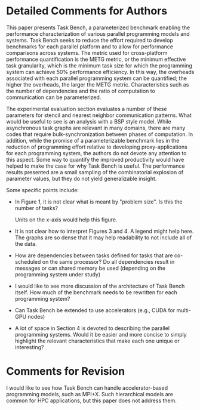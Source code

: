 # Detailed Comments for Authors

This paper presents Task Bench, a parameterized benchmark enabling the
performance characterization of various parallel programming models
and systems. Task Bench seeks to reduce the effort required to develop
benchmarks for each parallel platform and to allow for performance
comparisons across systems. The metric used for cross-platform
performance quantification is the METG metric, or the minimum
effective task granularity, which is the minimum task size for which
the programming system can achieve 50% performance efficiency. In this
way, the overheads associated with each parallel programming system
can be quantified; the higher the overheads, the larger the METG
metric. Characteristics such as the number of dependencies and the
ratio of computation to communication can be parameterized.

The experimental evaluation section evaluates a number of these
parameters for stencil and nearest neighbor communication
patterns. What would be useful to see is an analysis with a BSP style
model. While asynchronous task graphs are relevant in many domains,
there are many codes that require bulk-synchronization between phases
of computation. In addition, while the promise of a parameterizable
benchmark lies in the reduction of programming effort relative to
developing proxy-applications for each programming system, the authors
do not devote any attention to this aspect. Some way to quantify the
improved productivity would have helped to make the case for why Task
Bench is useful. The performance results presented are a small
sampling of the combinatorial explosion of parameter values, but they
do not yield generalizable insight.

Some specific points include:

  - In Figure 1, it is not clear what is meant by "problem size". Is
    this the number of tasks?

    Units on the x-axis would help this figure.

  - It is not clear how to interpret Figures 3 and 4. A legend might
    help here. The graphs are so dense that it may help readability to
    not include all of the data.

  - How are dependencies between tasks defined for tasks that are
    co-scheduled on the same processor? Do all dependencies result in
    messages or can shared memory be used (depending on the
    programming system under study)

  - I would like to see more discussion of the architecture of Task
    Bench itself. How much of the benchmark needs to be rewritten for
    each programming system?

  - Can Task Bench be extended to use accelerators (e.g., CUDA for
    multi-GPU nodes)

  - A lot of space in Section 4 is devoted to describing the parallel
    programming systems. Would it be easier and more concise to simply
    highlight the relevant characteristics that make each one unique
    or interesting?


# Comments for Revision

I would like to see how Task Bench can handle accelerator-based
programming models, such as MPI+X. Such hierarchical models are common
for HPC applications, but this paper does not address them.